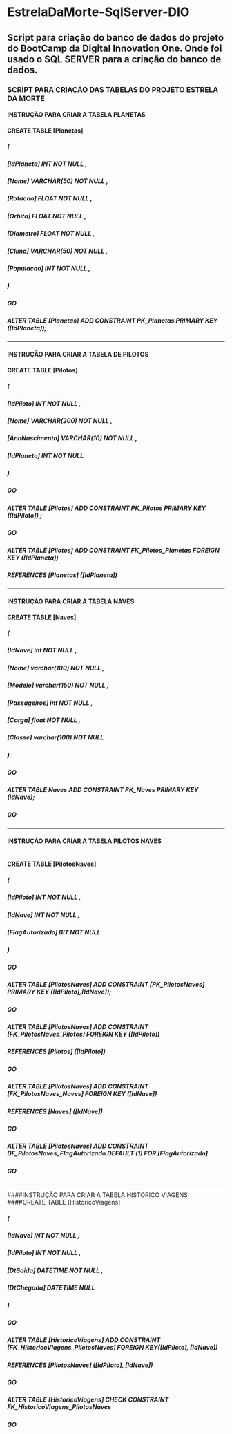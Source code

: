 # EstrelaDaMorte-SqlServer-DIO

## Script para criação do banco de dados do projeto do BootCamp da Digital Innovation One. Onde foi usado o SQL SERVER para a criação do banco de dados.

### SCRIPT PARA CRIAÇÃO DAS TABELAS DO PROJETO ESTRELA DA MORTE

#### INSTRUÇÃO PARA CRIAR A TABELA PLANETAS
#### CREATE TABLE [Planetas]<br>
##### (  
#####    [IdPlaneta] INT NOT NULL ,  
##### 	 [Nome] VARCHAR(50) NOT NULL ,  
##### 	 [Rotacao] FLOAT NOT NULL ,  
##### 	 [Orbita] FLOAT NOT NULL ,  
##### 	 [Diametro] FLOAT NOT NULL ,  
##### 	 [Clima] VARCHAR(50) NOT NULL ,  
##### 	 [Populacao] INT NOT NULL ,  
##### )  
##### GO  
##### ALTER TABLE [Planetas] ADD CONSTRAINT PK_Planetas PRIMARY KEY ([IdPlaneta]);
-----------------------------------------------------------------------------------------------------------------------------------
#### INSTRUÇÃO PARA CRIAR A TABELA DE PILOTOS
#### CREATE TABLE [Pilotos]
##### (
##### 	[IdPiloto] INT NOT NULL ,
##### 	[Nome] VARCHAR(200) NOT NULL ,
##### 	[AnoNascimento] VARCHAR(10) NOT NULL ,
##### 	[IdPlaneta] INT NOT NULL
##### )
##### GO  
##### ALTER TABLE [Pilotos] ADD CONSTRAINT PK_Pilotos PRIMARY KEY ([IdPiloto]) ;  
##### GO
##### ALTER TABLE [Pilotos] ADD CONSTRAINT FK_Pilotos_Planetas FOREIGN KEY ([IdPlaneta])
##### REFERENCES [Planetas] ([IdPlaneta])
---------------------------------------------------------------------------------------------------------------------------------------
#### INSTRUÇÃO PARA CRIAR A TABELA NAVES
#### CREATE TABLE [Naves]  
##### (
#####	[IdNave] int NOT NULL ,
#####	[Nome] varchar(100) NOT NULL ,
#####	[Modelo] varchar(150) NOT NULL ,
#####	[Passageiros] int NOT NULL ,
#####	[Carga] float NOT NULL ,
#####	[Classe] varchar(100) NOT NULL
##### )
##### GO
##### ALTER TABLE Naves ADD CONSTRAINT PK_Naves PRIMARY KEY (IdNave);
##### GO
-------------------------------------------------------------------------------------------------------------------------------------------
#### INSTRUÇÃO PARA CRIAR A TABELA PILOTOS NAVES<br><br>
#### CREATE TABLE [PilotosNaves]
##### (
#####  [IdPiloto] INT NOT NULL ,
#####  [IdNave] INT NOT NULL ,
#####  [FlagAutorizado] BIT NOT NULL  
##### )
##### GO
##### ALTER TABLE [PilotosNaves] ADD CONSTRAINT [PK_PilotosNaves] PRIMARY KEY ([IdPiloto],[IdNave]);
##### GO  
##### ALTER TABLE [PilotosNaves] ADD CONSTRAINT [FK_PilotosNaves_Pilotos] FOREIGN KEY ([IdPiloto])
##### REFERENCES [Pilotos] ([IdPiloto])
##### GO  
##### ALTER TABLE [PilotosNaves] ADD CONSTRAINT [FK_PilotosNaves_Naves] FOREIGN KEY ([IdNave])
##### REFERENCES [Naves] ([IdNave])
##### GO  
##### ALTER TABLE [PilotosNaves] ADD CONSTRAINT DF_PilotosNaves_FlagAutorizado DEFAULT (1) FOR [FlagAutorizado]
##### GO
--------------------------------------------------------------------------------------------------------------------------------------------
####INSTRUÇÃO PARA CRIAR A TABELA HISTORICO VIAGENS
####CREATE TABLE [HistoricoViagens]
##### (
#####  [IdNave] INT NOT NULL ,
#####  [IdPiloto] INT NOT NULL ,
#####  [DtSaida] DATETIME NOT NULL ,
#####  [DtChegada] DATETIME  NULL
##### )
##### GO

##### ALTER TABLE [HistoricoViagens] ADD CONSTRAINT [FK_HistoricoViagens_PilotosNaves] FOREIGN KEY([IdPiloto], [IdNave])
##### REFERENCES [PilotosNaves] ([IdPiloto], [IdNave])
##### GO
##### ALTER TABLE [HistoricoViagens] CHECK CONSTRAINT FK_HistoricoViagens_PilotosNaves
##### GO
